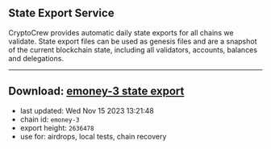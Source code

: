 ## State Export Service
CryptoCrew provides automatic daily state exports for all chains we validate. State export files can be used as genesis files and are a snapshot of the current blockchain state, including all validators, accounts, balances and delegations.

---
**Download: [emoney-3 state export](https://dl.ccvalidators.com/SERVICE/emoney/emoney-3_export_2636478.json)**
---

- last updated: Wed Nov 15 2023 13:21:48
- chain id: `emoney-3`
- export height: `2636478`
- use for: airdrops, local tests, chain recovery
